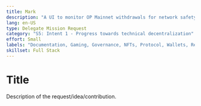 ```yaml
---
title: Mark 
description: "A UI to monitor OP Mainnet withdrawals for network safety."
lang: en-US
type: Delegate Mission Request
category: "S5: Intent 1 - Progress towards technical decentralization"
effort: Small 
labels: "Documentation, Gaming, Governance, NFTs, Protocol, Wallets, RetroPGF"
skillset: Full Stack
---
```


# Title

Description of the request/idea/contribution. 